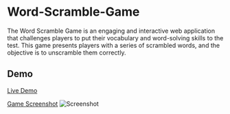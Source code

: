 # Word-Scramble-Game
The Word Scramble Game is an engaging and interactive web application that challenges players to put their vocabulary and word-solving skills to the test. This game presents players with a series of scrambled words, and the objective is to unscramble them correctly.

## Demo

[Live Demo](#) 

[Game Screenshot](screenshot.png) ![Screenshot](https://github.com/thisizsandesh/Word-Scramble-Game/assets/147138352/3b020183-f6fe-4679-b925-f14d6552e5d5)






